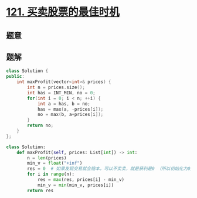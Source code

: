 #  [121. 买卖股票的最佳时机](https://leetcode-cn.com/problems/best-time-to-buy-and-sell-stock/)

## 题意



## 题解



```c++
class Solution {
public:
    int maxProfit(vector<int>& prices) {
        int n = prices.size();
        int has = INT_MIN, no = 0;
        for(int i = 0; i < n; ++i) {
            int a = has, b = no;
            has = max(a, -prices[i]);
            no = max(b, a+prices[i]);
        }
        return no;
    }
};
```



```python
class Solution:
    def maxProfit(self, prices: List[int]) -> int:
        n = len(prices)
        min_v = float("+inf")
        res = 0  # 如果发现交易就会赔本，可以不卖卖，就是获利是0 （所以初始化为0）
        for i in range(n):
            res = max(res, prices[i] - min_v)
          	min_v = min(min_v, prices[i]) 
        return res
```

